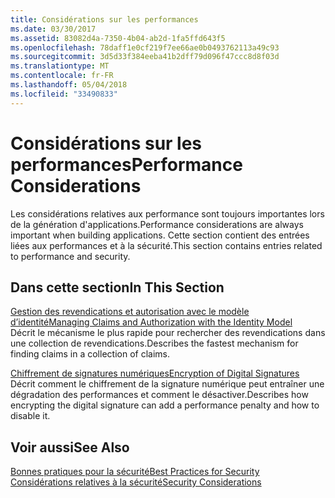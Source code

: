```yaml
---
title: Considérations sur les performances
ms.date: 03/30/2017
ms.assetid: 83082d4a-7350-4b04-ab2d-1fa5ffd643f5
ms.openlocfilehash: 78daff1e0cf219f7ee66ae0b0493762113a49c93
ms.sourcegitcommit: 3d5d33f384eeba41b2dff79d096f47ccc8d8f03d
ms.translationtype: MT
ms.contentlocale: fr-FR
ms.lasthandoff: 05/04/2018
ms.locfileid: "33490833"
---
```

# <a name="performance-considerations"></a><span data-ttu-id="efe93-102">Considérations sur les performances</span><span class="sxs-lookup"><span data-stu-id="efe93-102">Performance Considerations</span></span>
<span data-ttu-id="efe93-103">Les considérations relatives aux performance sont toujours importantes lors de la génération d'applications.</span><span class="sxs-lookup"><span data-stu-id="efe93-103">Performance considerations are always important when building applications.</span></span> <span data-ttu-id="efe93-104">Cette section contient des entrées liées aux performances et à la sécurité.</span><span class="sxs-lookup"><span data-stu-id="efe93-104">This section contains entries related to performance and security.</span></span>  
  
## <a name="in-this-section"></a><span data-ttu-id="efe93-105">Dans cette section</span><span class="sxs-lookup"><span data-stu-id="efe93-105">In This Section</span></span>  
 [<span data-ttu-id="efe93-106">Gestion des revendications et autorisation avec le modèle d’identité</span><span class="sxs-lookup"><span data-stu-id="efe93-106">Managing Claims and Authorization with the Identity Model</span></span>](../../../../docs/framework/wcf/feature-details/managing-claims-and-authorization-with-the-identity-model.md)  
 <span data-ttu-id="efe93-107">Décrit le mécanisme le plus rapide pour rechercher des revendications dans une collection de revendications.</span><span class="sxs-lookup"><span data-stu-id="efe93-107">Describes the fastest mechanism for finding claims in a collection of claims.</span></span>  
  
 [<span data-ttu-id="efe93-108">Chiffrement de signatures numériques</span><span class="sxs-lookup"><span data-stu-id="efe93-108">Encryption of Digital Signatures</span></span>](../../../../docs/framework/wcf/feature-details/encryption-of-digital-signatures.md)  
 <span data-ttu-id="efe93-109">Décrit comment le chiffrement de la signature numérique peut entraîner une dégradation des performances et comment le désactiver.</span><span class="sxs-lookup"><span data-stu-id="efe93-109">Describes how encrypting the digital signature can add a performance penalty and how to disable it.</span></span>  
  
## <a name="see-also"></a><span data-ttu-id="efe93-110">Voir aussi</span><span class="sxs-lookup"><span data-stu-id="efe93-110">See Also</span></span>  
 [<span data-ttu-id="efe93-111">Bonnes pratiques pour la sécurité</span><span class="sxs-lookup"><span data-stu-id="efe93-111">Best Practices for Security</span></span>](../../../../docs/framework/wcf/feature-details/best-practices-for-security-in-wcf.md)  
 [<span data-ttu-id="efe93-112">Considérations relatives à la sécurité</span><span class="sxs-lookup"><span data-stu-id="efe93-112">Security Considerations</span></span>](../../../../docs/framework/wcf/feature-details/security-considerations-in-wcf.md)
